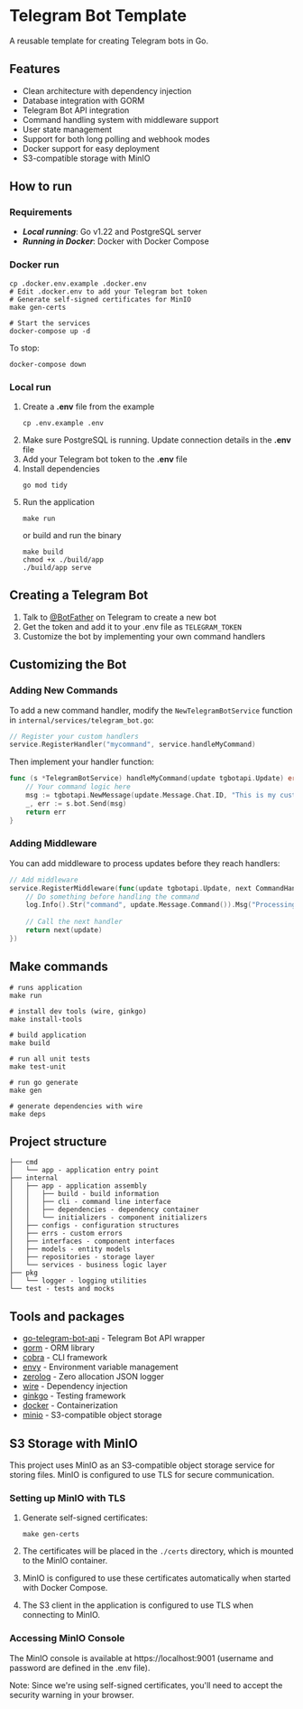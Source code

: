 # Telegram Bot Template

A reusable template for creating Telegram bots in Go.

## Features

* Clean architecture with dependency injection
* Database integration with GORM
* Telegram Bot API integration
* Command handling system with middleware support
* User state management
* Support for both long polling and webhook modes
* Docker support for easy deployment
* S3-compatible storage with MinIO

## How to run

### Requirements

* **_Local running_**: Go v1.22 and PostgreSQL server
* **_Running in Docker_**: Docker with Docker Compose

### Docker run

```
cp .docker.env.example .docker.env
# Edit .docker.env to add your Telegram bot token
# Generate self-signed certificates for MinIO
make gen-certs

# Start the services
docker-compose up -d
```

To stop:
```
docker-compose down
```

### Local run

1. Create a **.env** file from the example
    ```
    cp .env.example .env
    ```
2. Make sure PostgreSQL is running. Update connection details in the **.env** file
3. Add your Telegram bot token to the **.env** file
4. Install dependencies
    ```
    go mod tidy
    ```
5. Run the application
    ```
    make run
    ```
    or build and run the binary
    ```
    make build
    chmod +x ./build/app
    ./build/app serve
    ```

## Creating a Telegram Bot

1. Talk to [@BotFather](https://t.me/BotFather) on Telegram to create a new bot
2. Get the token and add it to your .env file as `TELEGRAM_TOKEN`
3. Customize the bot by implementing your own command handlers

## Customizing the Bot

### Adding New Commands

To add a new command handler, modify the `NewTelegramBotService` function in `internal/services/telegram_bot.go`:

```go
// Register your custom handlers
service.RegisterHandler("mycommand", service.handleMyCommand)
```

Then implement your handler function:

```go
func (s *TelegramBotService) handleMyCommand(update tgbotapi.Update) error {
    // Your command logic here
    msg := tgbotapi.NewMessage(update.Message.Chat.ID, "This is my custom command!")
    _, err := s.bot.Send(msg)
    return err
}
```

### Adding Middleware

You can add middleware to process updates before they reach handlers:

```go
// Add middleware
service.RegisterMiddleware(func(update tgbotapi.Update, next CommandHandler) error {
    // Do something before handling the command
    log.Info().Str("command", update.Message.Command()).Msg("Processing command")
    
    // Call the next handler
    return next(update)
})
```

## Make commands

```
# runs application
make run

# install dev tools (wire, ginkgo)
make install-tools

# build application
make build

# run all unit tests
make test-unit

# run go generate
make gen

# generate dependencies with wire
make deps
```

## Project structure

```
├── cmd
│   └── app - application entry point
├── internal
│   ├── app - application assembly
│   │   ├── build - build information
│   │   ├── cli - command line interface
│   │   ├── dependencies - dependency container
│   │   └── initializers - component initializers
│   ├── configs - configuration structures
│   ├── errs - custom errors
│   ├── interfaces - component interfaces
│   ├── models - entity models
│   ├── repositories - storage layer
│   └── services - business logic layer
├── pkg
│   └── logger - logging utilities
└── test - tests and mocks
```

## Tools and packages

* [go-telegram-bot-api](https://github.com/go-telegram-bot-api/telegram-bot-api) - Telegram Bot API wrapper
* [gorm](https://gorm.io/) - ORM library
* [cobra](https://github.com/spf13/cobra) - CLI framework
* [envy](https://github.com/gobuffalo/envy) - Environment variable management
* [zerolog](https://github.com/rs/zerolog) - Zero allocation JSON logger
* [wire](https://github.com/google/wire) - Dependency injection
* [ginkgo](https://github.com/onsi/ginkgo) - Testing framework
* [docker](https://www.docker.com/) - Containerization
* [minio](https://min.io/) - S3-compatible object storage

## S3 Storage with MinIO

This project uses MinIO as an S3-compatible object storage service for storing files. MinIO is configured to use TLS for secure communication.

### Setting up MinIO with TLS

1. Generate self-signed certificates:
   ```
   make gen-certs
   ```

2. The certificates will be placed in the `./certs` directory, which is mounted to the MinIO container.

3. MinIO is configured to use these certificates automatically when started with Docker Compose.

4. The S3 client in the application is configured to use TLS when connecting to MinIO.

### Accessing MinIO Console

The MinIO console is available at https://localhost:9001 (username and password are defined in the .env file).

Note: Since we're using self-signed certificates, you'll need to accept the security warning in your browser.
